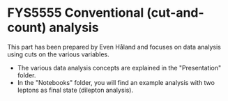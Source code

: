 # FYS5555 Conventional (cut-and-count) analysis

This part has been prepared by Even Håland and focuses on data analysis using cuts on the various variables.

 - The various data analysis concepts are explained in the "Presentation" folder.
 - In the "Notebooks" folder, you will find an example analysis with two leptons as final state (dilepton analysis).  
